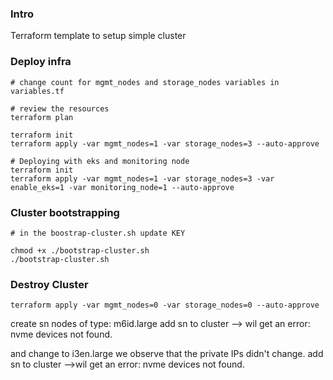 ### Intro

Terraform template to setup simple cluster

### Deploy infra

```
# change count for mgmt_nodes and storage_nodes variables in variables.tf

# review the resources
terraform plan

terraform init
terraform apply -var mgmt_nodes=1 -var storage_nodes=3 --auto-approve

# Deploying with eks and monitoring node
terraform init
terraform apply -var mgmt_nodes=1 -var storage_nodes=3 -var enable_eks=1 -var monitoring_node=1 --auto-approve
```

### Cluster bootstrapping

```
# in the boostrap-cluster.sh update KEY

chmod +x ./bootstrap-cluster.sh
./bootstrap-cluster.sh

```
### Destroy Cluster
```
terraform apply -var mgmt_nodes=0 -var storage_nodes=0 --auto-approve
```


create sn nodes of type: m6id.large
add sn to cluster --> wil get an error: nvme devices not found.

and change to i3en.large
we observe that the private IPs didn't change.
add sn to cluster  -->wil get an error: nvme devices not found.
